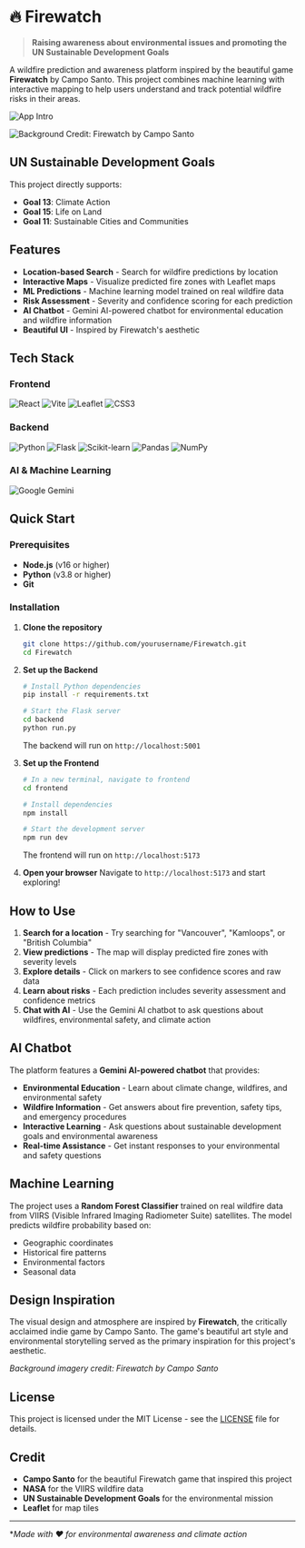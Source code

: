 # 🔥 Firewatch

> **Raising awareness about environmental issues and promoting the UN Sustainable Development Goals**

A wildfire prediction and awareness platform inspired by the beautiful game **Firewatch** by Campo Santo. This project combines machine learning with interactive mapping to help users understand and track potential wildfire risks in their areas.

![App Intro](https://github.com/jymeng18/Firewatch/blob/main/frontend/public/intro.png?raw=true)

![Background Credit: Firewatch by Campo Santo](https://img.shields.io/badge/Background%20Image-Firewatch%20by%20Campo%20Santo-orange?style=for-the-badge)

## UN Sustainable Development Goals

This project directly supports:
- **Goal 13**: Climate Action
- **Goal 15**: Life on Land
- **Goal 11**: Sustainable Cities and Communities

## Features

- **Location-based Search** - Search for wildfire predictions by location
- **Interactive Maps** - Visualize predicted fire zones with Leaflet maps
- **ML Predictions** - Machine learning model trained on real wildfire data
- **Risk Assessment** - Severity and confidence scoring for each prediction
- **AI Chatbot** - Gemini AI-powered chatbot for environmental education and wildfire information
- **Beautiful UI** - Inspired by Firewatch's aesthetic

## Tech Stack

### Frontend
![React](https://img.shields.io/badge/React-61DAFB?style=for-the-badge&logo=react&logoColor=black)
![Vite](https://img.shields.io/badge/Vite-646CFF?style=for-the-badge&logo=vite&logoColor=white)
![Leaflet](https://img.shields.io/badge/Leaflet-199900?style=for-the-badge&logo=leaflet&logoColor=white)
![CSS3](https://img.shields.io/badge/CSS3-1572B6?style=for-the-badge&logo=css3&logoColor=white)

### Backend
![Python](https://img.shields.io/badge/Python-3776AB?style=for-the-badge&logo=python&logoColor=white)
![Flask](https://img.shields.io/badge/Flask-000000?style=for-the-badge&logo=flask&logoColor=white)
![Scikit-learn](https://img.shields.io/badge/scikit--learn-F7931E?style=for-the-badge&logo=scikit-learn&logoColor=white)
![Pandas](https://img.shields.io/badge/Pandas-150458?style=for-the-badge&logo=pandas&logoColor=white)
![NumPy](https://img.shields.io/badge/NumPy-013243?style=for-the-badge&logo=numpy&logoColor=white)

### AI & Machine Learning
![Google Gemini](https://img.shields.io/badge/Google%20Gemini-4285F4?style=for-the-badge&logo=google&logoColor=white)

## Quick Start

### Prerequisites
- **Node.js** (v16 or higher)
- **Python** (v3.8 or higher)
- **Git**

### Installation

1. **Clone the repository**
   ```bash
   git clone https://github.com/yourusername/Firewatch.git
   cd Firewatch
   ```

2. **Set up the Backend**
   ```bash
   # Install Python dependencies
   pip install -r requirements.txt
   
   # Start the Flask server
   cd backend
   python run.py
   ```
   The backend will run on `http://localhost:5001`

3. **Set up the Frontend**
   ```bash
   # In a new terminal, navigate to frontend
   cd frontend
   
   # Install dependencies
   npm install
   
   # Start the development server
   npm run dev
   ```
   The frontend will run on `http://localhost:5173`

4. **Open your browser**
   Navigate to `http://localhost:5173` and start exploring!

## How to Use

1. **Search for a location** - Try searching for "Vancouver", "Kamloops", or "British Columbia"
2. **View predictions** - The map will display predicted fire zones with severity levels
3. **Explore details** - Click on markers to see confidence scores and raw data
4. **Learn about risks** - Each prediction includes severity assessment and confidence metrics
5. **Chat with AI** - Use the Gemini AI chatbot to ask questions about wildfires, environmental safety, and climate action


## AI Chatbot

The platform features a **Gemini AI-powered chatbot** that provides:

- **Environmental Education** - Learn about climate change, wildfires, and environmental safety
- **Wildfire Information** - Get answers about fire prevention, safety tips, and emergency procedures
- **Interactive Learning** - Ask questions about sustainable development goals and environmental awareness
- **Real-time Assistance** - Get instant responses to your environmental and safety questions

## Machine Learning

The project uses a **Random Forest Classifier** trained on real wildfire data from VIIRS (Visible Infrared Imaging Radiometer Suite) satellites. The model predicts wildfire probability based on:

- Geographic coordinates
- Historical fire patterns
- Environmental factors
- Seasonal data

## Design Inspiration

The visual design and atmosphere are inspired by **Firewatch**, the critically acclaimed indie game by Campo Santo. The game's beautiful art style and environmental storytelling served as the primary inspiration for this project's aesthetic.

*Background imagery credit: Firewatch by Campo Santo*


## License

This project is licensed under the MIT License - see the [LICENSE](LICENSE) file for details.

## Credit

- **Campo Santo** for the beautiful Firewatch game that inspired this project
- **NASA** for the VIIRS wildfire data
- **UN Sustainable Development Goals** for the environmental mission
- **Leaflet** for map tiles

---

**Made with ❤️ for environmental awareness and climate action*
